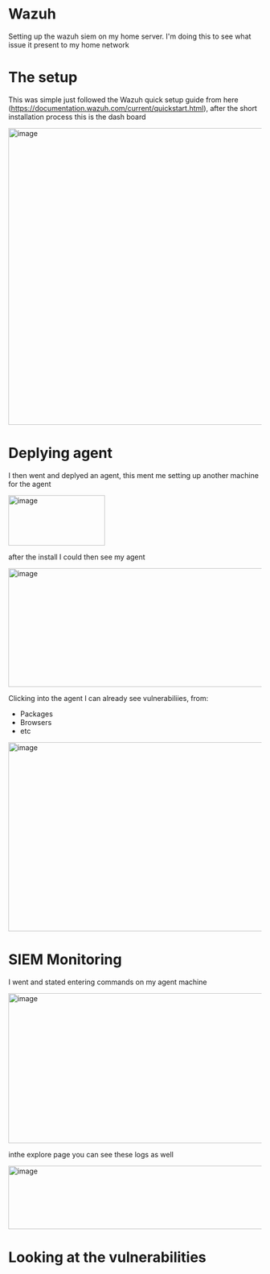 # Wazuh
Setting up the wazuh siem on my home server. I'm doing this to see what issue it present to my home network

# The setup

This was simple just followed the Wazuh quick setup guide from here (https://documentation.wazuh.com/current/quickstart.html), after the short installation process this is the dash board

<img width="1050" height="590" alt="image" src="https://github.com/user-attachments/assets/a9acb5a0-ad5a-472b-b790-e7d089252bb5" />

# Deplying agent

I then went and deplyed an agent, this ment me setting up another machine for the agent

<img width="192" height="100" alt="image" src="https://github.com/user-attachments/assets/cd2bd204-0af3-4b81-8ef0-6a6edc788a57" />

after the install I could then see my agent 

<img width="1040" height="236" alt="image" src="https://github.com/user-attachments/assets/87883aaa-deec-448a-a63c-4bc27afc68db" />

Clicking into the agent I can already see vulnerabiliies, from: 
  - Packages
  - Browsers
  - etc

<img width="1023" height="376" alt="image" src="https://github.com/user-attachments/assets/29c8c4a8-c10c-4701-8853-b3e594d2fad9" />

# SIEM Monitoring 

I went and stated entering commands on my agent machine 

<img width="607" height="298" alt="image" src="https://github.com/user-attachments/assets/ac24a1f5-e7b8-4a2d-b0f5-03032f374e29" />

inthe explore page you can see these logs as well 

<img width="1988" height="126" alt="image" src="https://github.com/user-attachments/assets/aff12bdb-e1c7-4771-9fda-0b28456ef1bd" />

# Looking at the vulnerabilities 

